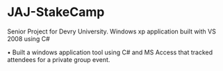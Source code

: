 # JAJ-StakeCamp
Senior Project for Devry University. Windows xp application built with VS 2008 using C#

•	Built a windows application tool using C# and MS Access that tracked attendees for a private group event. 
